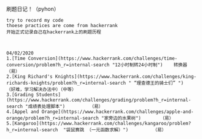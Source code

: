 刷题日记！（pyhon）

    try to record my code
    thoese practices are come from hackerrank
    开始正式记录自己在hackerrank上的刷题历程



    04/02/2020
    1.[Time Conversion](https://www.hackerrank.com/challenges/time-conversion/problem?h_r=internal-search "12小时制转24小时制")    转换器  （易）
    2.[King Richard's Knights](https://www.hackerrank.com/challenges/king-richards-knights/problem?h_r=internal-search " “理查德王的骑士们” ")     （好难，学习解决办法中）（中等）
    3.[Grading Students](https://www.hackerrank.com/challenges/grading/problem?h_r=internal-search "成绩表处理脚本")         （易）
    4.[Appel and Orange](https://www.hackerrank.com/challenges/apple-and-orange/problem?h_r=internal-search "家旁边的水果树")       （易）
    5.[Kangaroo](https://www.hackerrank.com/challenges/kangaroo/problem?h_r=internal-search  "袋鼠赛跳 （一元函数求解）")         （易）
